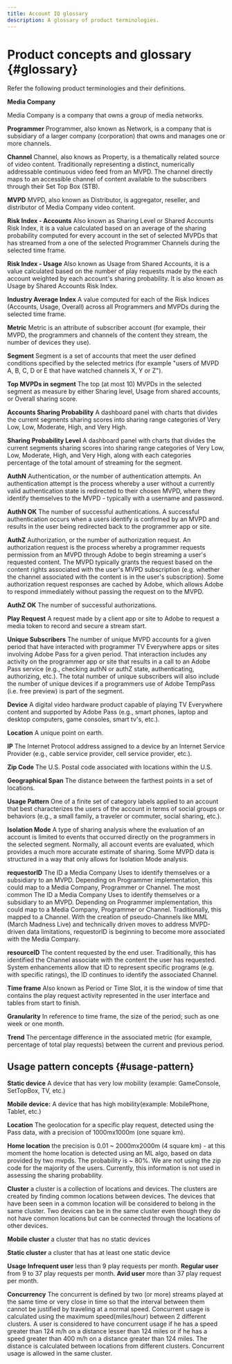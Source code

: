 ```yaml
---
title: Account IQ glossary
description: A glossary of product terminologies.  
---
```

# Product concepts and glossary {#glossary}

Refer the following product terminologies and their definitions.

**Media Company**

Media Company is a company that owns a group of media networks.

**Programmer**
Programmer, also known as Network, is a company that is subsidiary of a larger company (corporation) that owns and manages one or more channels.

**Channel**
Channel, also knows as Property, is a thematically related source of video content. Traditionally representing a distinct, numerically addressable continuous video feed from an MVPD. The channel directly maps to an accessible channel of content available to the subscribers through their Set Top Box (STB).

**MVPD**
MVPD, also known as Distributor, is aggregator, reseller, and distributor of Media Company video content.

<!--**Aggregated Risk Index**
Also known as Risk Index and Sharing Risk Index, it is a value that helps users understand the magnitude of password sharing on Programmer properties or by MVPD subscribers and provides them a sense of urgency to act upon it.-->

**Risk Index - Accounts**
Also known as Sharing Level or Shared Accounts Risk Index, it is a value calculated based on an average of the sharing probability computed for every account in the set of selected MVPDs that has streamed from a one of the selected Programmer Channels during the selected time frame.

**Risk Index - Usage**
Also known as Usage from Shared Accounts, it is a value calculated based on the number of play requests made by the each account weighted by each account's sharing probability. It is also known as Usage by Shared Accounts Risk Index.

<!--**Risk Index - Overall**
A value computed as an average of "Risk Index - Accounts" and the "Risk Index - Usage". Overall Sharing Risk Index-->

**Industry Average Index**
A value computed for each of the Risk Indices (Accounts, Usage, Overall) across all Programmers and MVPDs during the selected time frame.

**Metric**
Metric is an attribute of subscriber account (for example, their MVPD, the programmers and channels of the content they stream, the number of devices they use).

**Segment**
Segment is a set of accounts that meet the user defined conditions specified by the selected metrics (for example "users of MVPD A, B, C, D or E that have watched channels X, Y or Z").

**Top MVPDs in segment**
The top (at most 10) MVPDs in the selected segment as measure by either Sharing level, Usage from shared accounts, or Overall sharing score.

**Accounts Sharing Probability**
A dashboard panel with charts that divides the current segments sharing scores into sharing range categories of Very Low, Low, Moderate, High, and Very High.

**Sharing Probability Level**
A dashboard panel with charts that divides the current segments sharing scores into sharing range categories of Very Low, Low, Moderate, High, and Very High, along with each categories percentage of the total amount of streaming for the segment.

**AuthN**
Authentication, or the number of authentication attempts. An authentication attempt is the process whereby a user without a currently valid authentication state is redirected to their chosen MVPD, where they identify themselves to the MVPD - typically with a username and password.

**AuthN OK**
The number of successful authentications. A successful authentication occurs when a users identify is confirmed by an MVPD and results in the user being redirected back to the programmer app or site.

**AuthZ**
Authorization, or the number of authorization request. An authorization request is the process whereby a programmer requests permission from an MVPD through Adobe to begin streaming a user's requested content. The MVPD typically grants the request based on the content rights associated with the user's MVPD subscription (e.g. whether the channel associated with the content is in the user's subscription). Some authorization request responses are cached by Adobe, which allows Adobe to respond immediately without passing the request on to the MVPD.

**AuthZ OK**
The number of successful authorizations.

**Play Request**
A request made by a client app or site to Adobe to request a media token to record and secure a stream start.

**Unique Subscribers**
The number of unique MVPD accounts for a given period that have interacted with programmer TV Everywhere apps or sites involving Adobe Pass for a given period.  That interaction includes any activity on the programmer app or site that results in a call to an Adobe Pass service (e.g., checking authN or authZ state, authenticating, authorizing, etc.).  The total number of unique subscribers will also include the number of unique devices if a programmers use of Adobe TempPass (i.e. free preview) is part of the segment.

**Device**
A digital video hardware product capable of playing TV Everywhere content and supported by Adobe Pass (e.g., smart phones, laptop and desktop computers, game consoles, smart tv's, etc.).

**Location**
A unique point on earth.

**IP**
The Internet Protocol address assigned to a device by an Internet Service Provider (e.g., cable service provider, cell service provider, etc.).

**Zip Code**
The U.S. Postal code associated with locations within the U.S.

**Geographical Span**
The distance between the farthest points in a set of locations.

**Usage Pattern**
One of a finite set of category labels applied to an account that best characterizes the users of the account in terms of social groups or behaviors (e.g., a small family, a traveler or commuter, social sharing, etc.).

**Isolation Mode**
A type of sharing analysis where the evaluation of an account is limited to events that occurred directly on the programmers in the selected segment.  Normally, all account events are evaluated, which provides a much more accurate estimate of sharing.  Some MVPD data is structured in a way that only allows for Isolation Mode analysis.

**requestorID**
The ID a Media Company Uses to identify themselves or a subsidiary to an MVPD.  Depending on Programmer implementation, this could map to a Media Company, Programmer or Channel.  The most common The ID a Media Company Uses to identify themselves or a subsidiary to an MVPD.  Depending on Programmer implementation, this could map to a Media Company, Programmer or Channel.  Traditionally, this mapped to a Channel.  With the creation of pseudo-Channels like MML (March Madness Live) and technically driven moves to address MVPD-driven data limitations, requestorID is beginning to become more associated with the Media Company.

**resourceID**
The content requested by the end user.  Traditionally, this has identified the Channel associate with the content the user has requested.  System enhancements allow that ID to represent specific programs (e.g. with specific ratings), the ID continues to identify the associated Channel.

**Time frame**
Also known as Period or Time Slot, it is the window of time that contains the play request activity represented in the user interface and tables from start to finish.

**Granularity**
In reference to time frame, the size of the period; such as one week or one month.

**Trend**
The percentage difference in the associated metric (for example, percentage of total play requests) between the current and previous period.

## Usage pattern concepts {#usage-pattern}

**Static device**
A device that has very low mobility (example: GameConsole, SetTopBox, TV, etc.)

**Mobile device:**
A device that has high mobility(example: MobilePhone, Tablet, etc.)

**Location**
The geolocation for a specific play request, detected using the Pass data, with a precision of 1000mx1000m (one square km).

**Home location**
the precision is 0.01 ~ 2000mx2000m (4 square km) - at this moment the home location is detected using an ML algo, based on data provided by two mvpds. The probability is ~ 80%. We are not using the zip code for the majority of the users. Currently, this information is not used in assessing the sharing probability.

**Cluster** a cluster is a collection of locations and devices. The clusters are created by finding common locations between devices. The devices that have been seen in a common location will be considered to belong in the same cluster. Two devices can be in the same cluster even though they do not have common locations but can be connected through the locations of other devices.

**Mobile cluster**
a cluster that has no static devices

**Static cluster**
a cluster that has at least one static device

**Usage**
**Infrequent user** less than 9 play requests per month.
**Regular user** from 9 to 37 play requests per month.
**Avid user** more than 37 play request per month.

**Concurrency**
The concurrent is defined by two (or more) streams played at the same time or very close in time so that the interval between them cannot be justified by traveling at a normal speed.
Concurrent usage is calculated using the maximum speed(miles/hour) between 2 different clusters. A user is considered to have concurrent usage if he has a speed greater than 124 m/h on a distance lesser than 124 miles or if he has a speed greater than 400 m/h on a distance greater than 124 miles. The distance is calculated between locations from different clusters. Concurrent usage is allowed in the same cluster.

